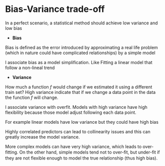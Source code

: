 # Bias-Variance trade-off

In a perfect scenario, a statistical method should achieve low variance and low bias 

+ __Bias__ 

Bias is defined as the error introduced by approximating a real life problem (which in nature could have complicated relationships) by a simple model

I associate bias as a model simplification. Like Fitting a linear model that follow a non-lineal trend 

+ __Variance__

How much a function $f$ would change if we estimated it using a different train set? 
High variance indicate that if we change a data point in the data the function $f$ will change. 

I associate variance with overfit. Models with high variance have high flexibility because those model adjust following each data point.

For example linear models have low variance but they could have high bias

Highly correlated predictors can lead to collinearity issues and this can greatly increase the model variance.

More complex models can have very high variance, which leads to over-ﬁtting. On the other hand, simple models tend not to over-ﬁt, but under-ﬁt if they are not ﬂexible enough to model the true relationship (thus high bias).